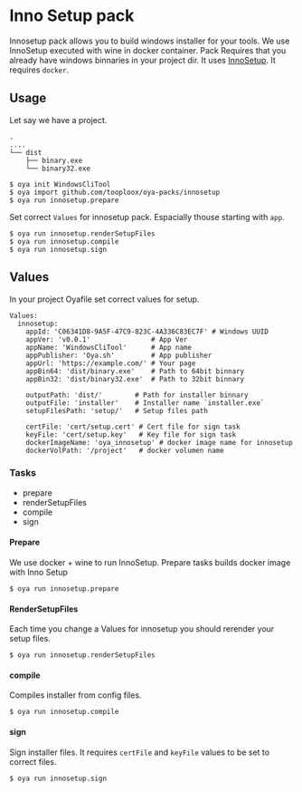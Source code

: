 # Inno Setup pack

Innosetup pack allows you to build windows installer for your tools.
We use InnoSetup executed with wine in docker container.
Pack Requires that you already have windows binnaries in your project dir.
It uses [InnoSetup](http://www.jrsoftware.org/isinfo.php). 
It requires `docker`.

## Usage

Let say we have a project.

```
.
....
└── dist
    ├── binary.exe
    └── binary32.exe
```

    $ oya init WindowsCliTool
    $ oya import github.com/tooploox/oya-packs/innosetup
    $ oya run innosetup.prepare
    
Set correct `Values` for innosetup pack. Espacially thouse starting with `app`.

    $ oya run innosetup.renderSetupFiles
    $ oya run innosetup.compile
    $ oya run innosetup.sign
    
## Values

In your project Oyafile set correct values for setup.

```
Values:
  innosetup:
    appId: 'C06341D8-9A5F-47C9-823C-4A336C83EC7F' # Windows UUID
    appVer: 'v0.0.1'               # App Ver
    appName: 'WindowsCliTool'      # App name
    appPublisher: 'Oya.sh'         # App publisher
    appUrl: 'https://example.com/' # Your page
    appBin64: 'dist/binary.exe'    # Path to 64bit binnary
    appBin32: 'dist/binary32.exe'  # Path to 32bit binnary
    
    outputPath: 'dist/'        # Path for installer binnary
    outputFile: 'installer'    # Installer name `installer.exe`
    setupFilesPath: 'setup/'   # Setup files path
    
    certFile: 'cert/setup.cert' # Cert file for sign task
    keyFile: 'cert/setup.key'   # Key file for sign task
    dockerImageName: 'oya_innosetup' # docker image name for innosetup
    dockerVolPath: '/project'   # docker volumen name
```

### Tasks

- prepare
- renderSetupFiles
- compile
- sign

#### Prepare

We use docker + wine to run InnoSetup. Prepare tasks builds docker image with Inno Setup

    $ oya run innosetup.prepare

#### RenderSetupFiles

Each time you change a Values for innosetup you should rerender your setup files.

    $ oya run innosetup.renderSetupFiles

#### compile

Compiles installer from config files.

    $ oya run innosetup.compile


#### sign

Sign installer files. It requires `certFile` and `keyFile` values to be set to correct files.

    $ oya run innosetup.sign
